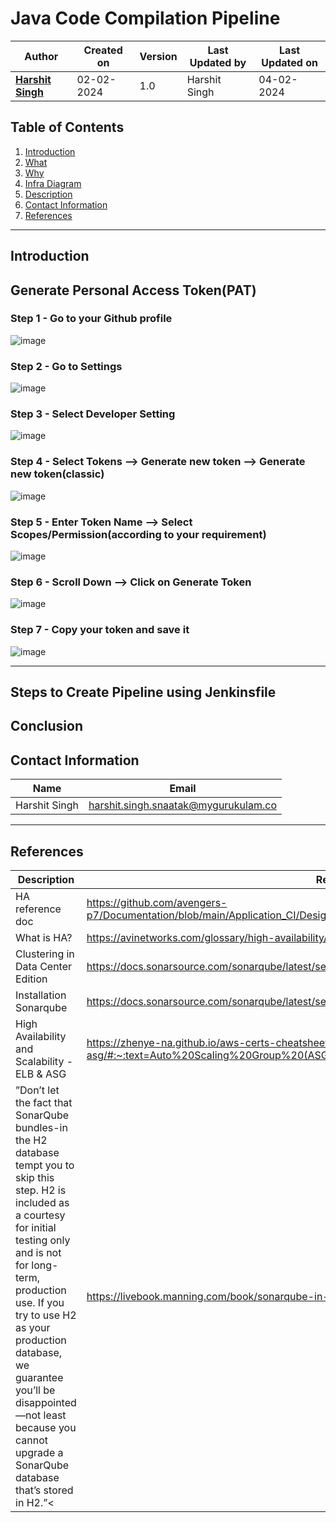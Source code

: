 # Java Code Compilation Pipeline

| Author                                                           | Created on  | Version    | Last Updated by | Last Updated on |
| ---------------------------------------------------------------- | ----------- | ---------- | --------------- | --------------- |
| **[Harshit Singh](https://github.com/Panu-S-Harshit-Ninja-07)**  | 02-02-2024  | 1.0        | Harshit Singh   | 04-02-2024      |


## Table  of Contents

1. [Introduction](#Introduction)
2. [What](#What)
3. [Why](#Why)
4. [Infra Diagram](#Infra-Diagram)
5. [Description](#Description)
6. [Contact Information](#Contact-Information)
7. [References](#References)
***

## Introduction
## Generate Personal Access Token(PAT)
### Step 1 - Go to your Github profile
![image](https://github.com/avengers-p7/Documentation/assets/156056444/20666213-cad3-4c0b-a4fa-07fcd7902793)
### Step 2 - Go to Settings
![image](https://github.com/avengers-p7/Documentation/assets/156056444/cd831c21-3327-472c-b58a-12265322517c)

### Step 3 - Select Developer Setting
![image](https://github.com/avengers-p7/Documentation/assets/156056444/3279196e-b243-4af7-a3a0-61a7359be041)

### Step 4 - Select Tokens --> Generate new token --> Generate new token(classic)
![image](https://github.com/avengers-p7/Documentation/assets/156056444/0e05f52e-b375-44de-97ab-824234b6cbbf)

### Step 5 - Enter Token Name --> Select Scopes/Permission(according to your requirement)
![image](https://github.com/avengers-p7/Documentation/assets/156056444/8657f90a-4e3a-4023-88b6-bf84394092e7)

### Step 6 - Scroll Down --> Click on Generate Token
![image](https://github.com/avengers-p7/Documentation/assets/156056444/46a0abf3-1bd6-478b-b7e1-61910704ef7c)

### Step 7 - Copy your  token and save it  
![image](https://github.com/avengers-p7/Documentation/assets/156056444/38704809-d3d3-4363-a780-0c97567d5948)
***

## Steps to Create Pipeline using Jenkinsfile 

## Conclusion
## Contact Information

|     Name         | Email  |
| -----------------| ------------------------------------ |
| Harshit Singh    | harshit.singh.snaatak@mygurukulam.co |
***

## References

| Description                                   | References  
| --------------------------------------------  | -------------------------------------------------|
| HA  reference doc | https://github.com/avengers-p7/Documentation/blob/main/Application_CI/Design/DevOps%20Practices/High%20Availability/README.md |
| What is HA?                                   | https://avinetworks.com/glossary/high-availability/ |
| Clustering in Data Center Edition             | https://docs.sonarsource.com/sonarqube/latest/setup-and-upgrade/configure-and-operate-a-cluster/ |
| Installation Sonarqube                        | https://docs.sonarsource.com/sonarqube/latest/setup-and-upgrade/install-the-server/introduction/ |
| High Availability and Scalability - ELB & ASG | https://zhenye-na.github.io/aws-certs-cheatsheet/posts/ha-elb-asg/#:~:text=Auto%20Scaling%20Group%20(ASG),instances%20to%20a%20load%20balancer |
| ”Don’t let the fact that SonarQube bundles-in the H2 database tempt you to skip this step. H2 is included as a courtesy for initial testing only and is not for long-term, production use. If you try to use H2 as your production database, we guarantee you’ll be disappointed—not least because you cannot upgrade a SonarQube database that’s stored in H2.”<| https://livebook.manning.com/book/sonarqube-in-action/appendix-a/ |
